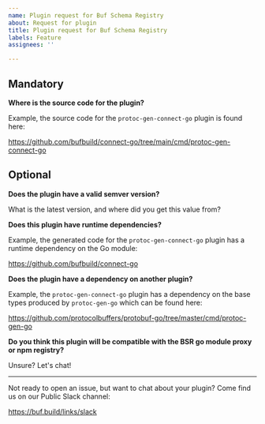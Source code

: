 ```yaml
---
name: Plugin request for Buf Schema Registry
about: Request for plugin
title: Plugin request for Buf Schema Registry
labels: Feature
assignees: ''

---
```


## Mandatory

**Where is the source code for the plugin?**

Example, the source code for the `protoc-gen-connect-go` plugin is found here:

https://github.com/bufbuild/connect-go/tree/main/cmd/protoc-gen-connect-go


## Optional

**Does the plugin have a valid semver version?**

What is the latest version, and where did you get this value from?

**Does this plugin have runtime dependencies?**

Example, the generated code for the `protoc-gen-connect-go` plugin has a runtime dependency on the Go module:

https://github.com/bufbuild/connect-go

**Does the plugin have a dependency on another plugin?**

Example, the `protoc-gen-connect-go` plugin has a dependency on the base types produced by  `protoc-gen-go` which can be found here:

https://github.com/protocolbuffers/protobuf-go/tree/master/cmd/protoc-gen-go

**Do you think this plugin will be compatible with the BSR go module proxy or npm registry?**

Unsure? Let's chat!

---

Not ready to open an issue, but want to chat about your plugin? Come find us on our Public Slack channel:

https://buf.build/links/slack
